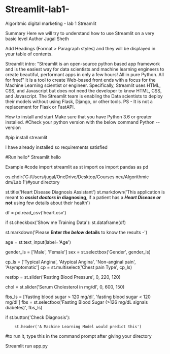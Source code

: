 # Streamlit-lab1-
Algoritmic digital marketing - lab 1
Streamlit

Summary
Here we will try to understand how to use Streamlit on a very basic level
Author
Jugal Sheth



Add Headings (Format > Paragraph styles) and they will be displayed in your table of contents.

Streamlit intro:
"Streamlit is an open-source python based app framework and is the easiest way for data scientists and machine learning engineers to create beautiful, performant apps in only a few hours! All in pure Python. All for free!"
It is a tool to create Web-based front ends with a focus for the Machine Learning scientist or engineer.
Specifically, Streamlit uses HTML, CSS, and Javascript but does not need the developer to know HTML, CSS, and Javascript.
The Streamlit team is enabling the Data scientists to deploy their models without using Flask, Django, or other tools.
PS - It is not a replacement for Flask or FastAPI.




How to install and start
Make sure that you have Python 3.6 or greater installed.
#Check your python version with the below command
Python --version

#pip install streamlit

I have already installed so requirements satisfied

#Run hello*
Streamlit hello



Example
#code
import streamlit as st
import os 
import pandas as pd


os.chdir('C:/Users/jugal/OneDrive/Desktop/Courses neu/Algorithmic dm/Lab 1')#your directory

st.title('Heart Disease Diagnosis Assistant')
st.markdown('This application is meant to **_assist_ _doctors_ _in_ diagnosing**, if a patient has a **_Heart_ _Disease_ _or_ not** using few details about their health')


df = pd.read_csv('heart.csv')

if st.checkbox('Show me Training Data'):
        st.dataframe(df)

st.markdown('Please **Enter _the_ _below_ details** to know the results -')

age = st.text_input(label='Age')

gender_ls = ['Male', 'Female']
sex = st.selectbox('Gender', gender_ls)

cp_ls = ['Typical Angina', 'Atypical Angina', 'Non-anginal pain', 'Asymptomatic']
cp = st.multiselect('Chest pain Type', cp_ls)

restbp = st.slider('Resting Blood Pressure', 0, 220, 120)

chol = st.slider('Serum Cholesterol in mg/dl', 0, 600, 150)

fbs_ls = ['fasting blood sugar > 120 mg/dl', 'fasting blood sugar < 120 mg/dl']
fbs = st.selectbox('Fasting Blood Sugar (>126 mg/dL signals diabetes)', fbs_ls)



if st.button('Check Diagnosis'):

        st.header('A Machine Learning Model would predict this') 
#to run it, type this in the command prompt after giving your directory

Streamlit run app.py 


